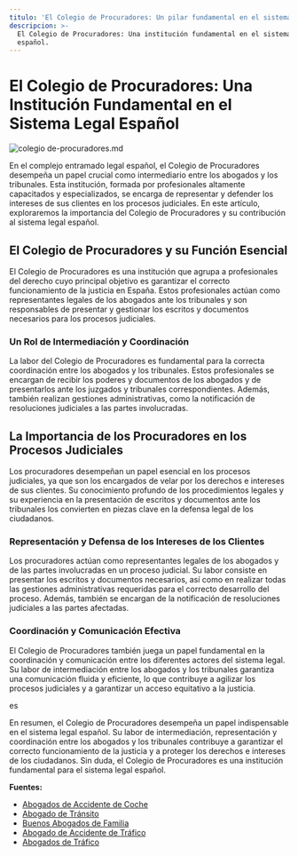 ```yaml
---
titulo: 'El Colegio de Procuradores: Un pilar fundamental en el sistema legal español'
descripcion: >-
  El Colegio de Procuradores: Una institución fundamental en el sistema legal
  español.
---
```


# El Colegio de Procuradores: Una Institución Fundamental en el Sistema Legal Español

 ![colegio de-procuradores.md](./img/colegio-de-procuradores-1.webp)


En el complejo entramado legal español, el Colegio de Procuradores desempeña un papel crucial como intermediario entre los abogados y los tribunales. Esta institución, formada por profesionales altamente capacitados y especializados, se encarga de representar y defender los intereses de sus clientes en los procesos judiciales. En este artículo, exploraremos la importancia del Colegio de Procuradores y su contribución al sistema legal español.

## El Colegio de Procuradores y su Función Esencial

El Colegio de Procuradores es una institución que agrupa a profesionales del derecho cuyo principal objetivo es garantizar el correcto funcionamiento de la justicia en España. Estos profesionales actúan como representantes legales de los abogados ante los tribunales y son responsables de presentar y gestionar los escritos y documentos necesarios para los procesos judiciales.

### Un Rol de Intermediación y Coordinación

La labor del Colegio de Procuradores es fundamental para la correcta coordinación entre los abogados y los tribunales. Estos profesionales se encargan de recibir los poderes y documentos de los abogados y de presentarlos ante los juzgados y tribunales correspondientes. Además, también realizan gestiones administrativas, como la notificación de resoluciones judiciales a las partes involucradas.

## La Importancia de los Procuradores en los Procesos Judiciales

Los procuradores desempeñan un papel esencial en los procesos judiciales, ya que son los encargados de velar por los derechos e intereses de sus clientes. Su conocimiento profundo de los procedimientos legales y su experiencia en la presentación de escritos y documentos ante los tribunales los convierten en piezas clave en la defensa legal de los ciudadanos.

### Representación y Defensa de los Intereses de los Clientes

Los procuradores actúan como representantes legales de los abogados y de las partes involucradas en un proceso judicial. Su labor consiste en presentar los escritos y documentos necesarios, así como en realizar todas las gestiones administrativas requeridas para el correcto desarrollo del proceso. Además, también se encargan de la notificación de resoluciones judiciales a las partes afectadas.

### Coordinación y Comunicación Efectiva

El Colegio de Procuradores también juega un papel fundamental en la coordinación y comunicación entre los diferentes actores del sistema legal. Su labor de intermediación entre los abogados y los tribunales garantiza una comunicación fluida y eficiente, lo que contribuye a agilizar los procesos judiciales y a garantizar un acceso equitativo a la justicia.

es

En resumen, el Colegio de Procuradores desempeña un papel indispensable en el sistema legal español. Su labor de intermediación, representación y coordinación entre los abogados y los tribunales contribuye a garantizar el correcto funcionamiento de la justicia y a proteger los derechos e intereses de los ciudadanos. Sin duda, el Colegio de Procuradores es una institución fundamental para el sistema legal español.

**Fuentes:**

- [Abogados de Accidente de Coche](abogados-accidente-coche)
- [Abogado de Tránsito](abogado-de-transito)
- [Buenos Abogados de Familia](buenos-abogados-de-familia)
- [Abogado de Accidente de Tráfico](abogado-accidente-trafico)
- [Abogados de Tráfico](abogados-de-trafico)
